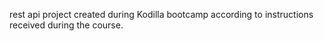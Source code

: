 rest api project created during Kodilla bootcamp according to instructions received during the course.
